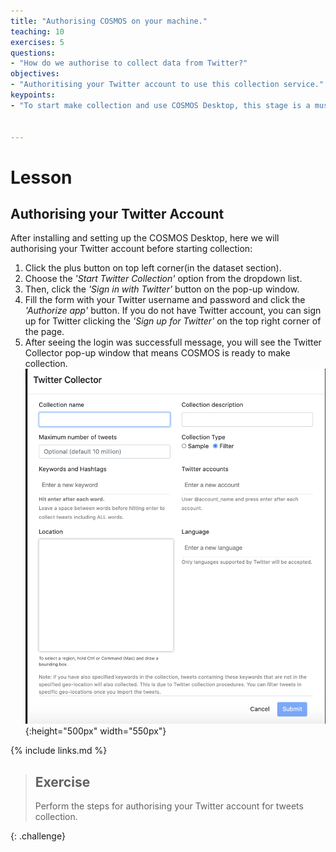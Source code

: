 ```yaml
---
title: "Authorising COSMOS on your machine."
teaching: 10
exercises: 5
questions:
- "How do we authorise to collect data from Twitter?"
objectives:
- "Authoritising your Twitter account to use this collection service."
keypoints:
- "To start make collection and use COSMOS Desktop, this stage is a must."


---
```


# Lesson

## Authorising your Twitter Account
After installing and setting up the COSMOS Desktop, here we will authorising your Twitter account before starting collection:
1. Click the plus button on top left corner(in the dataset section).
2. Choose the *'Start Twitter Collection'* option from the dropdown list.
3. Then, click the *'Sign in with Twitter'* button on the pop-up window. 
4. Fill the form with your Twitter username and password and click the *'Authorize app'* button. If you do not have Twitter account, you can sign up for Twitter clicking the *'Sign up for Twitter'* on the top right corner of the page.
5. After seeing the login was successfull message, you will see the Twitter Collector pop-up window that means COSMOS is ready to make collection.
![Twitter Collector](../fig/Twitter_Collector.png){:height="500px" width="550px"}

{% include links.md %}

> ## Exercise
> Perform the steps for authorising your Twitter account for tweets collection.
>
{: .challenge}
